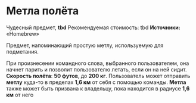 # Метла полёта

Чудесный предмет, **tbd**
Рекомендуемая стоимость: tbd
**Источники:** «Homebrew»

Предмет, напоминающий простую метлу, используемую для подметания.

При произнесении командного слова, выбранного пользователем, она начнет парить и позволит пользователю летать, если он на ней сидит. **Скорость полёта**: **50 футов**, до **200 кг**. Пользователь может отправить **метлу** куда-то в пределах **1,6 км** от себя с помощью команды. **Метла** также может быть призвана к владельцу, пока находится в радиусе **1,6 км** от него
